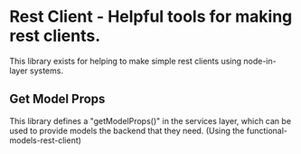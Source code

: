 # Rest Client - Helpful tools for making rest clients.

This library exists for helping to make simple rest clients using node-in-layer systems.

## Get Model Props

This library defines a "getModelProps()" in the services layer, which can be used to provide models the backend that they need. (Using the functional-models-rest-client)
